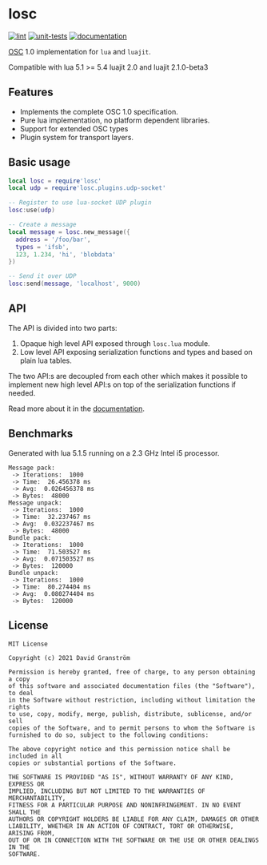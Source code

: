 # losc

[![lint](https://github.com/davidgranstrom/losc/workflows/lint/badge.svg)](https://github.com/davidgranstrom/losc/actions?query=workflow%3Alint)
[![unit-tests](https://github.com/davidgranstrom/losc/workflows/unit-tests/badge.svg)](https://github.com/davidgranstrom/losc/actions?query=workflow%3Aunit-tests)
[![documentation](https://github.com/davidgranstrom/losc/workflows/docs/badge.svg)][docs]

[OSC][osc] 1.0 implementation for `lua` and `luajit`.

Compatible with lua 5.1 >= 5.4 luajit 2.0 and luajit 2.1.0-beta3

## Features

* Implements the complete OSC 1.0 specification.
* Pure lua implementation, no platform dependent libraries.
* Support for extended OSC types
* Plugin system for transport layers.

## Basic usage

```lua
local losc = require'losc'
local udp = require'losc.plugins.udp-socket'

-- Register to use lua-socket UDP plugin
losc:use(udp)

-- Create a message
local message = losc.new_message({
  address = '/foo/bar',
  types = 'ifsb',
  123, 1.234, 'hi', 'blobdata'
})

-- Send it over UDP
losc:send(message, 'localhost', 9000)
```

## API

The API is divided into two parts:

1. Opaque high level API exposed through `losc.lua` module.
2. Low level API exposing serialization functions and types and based on plain lua tables.

The two API:s are decoupled from each other which makes it possible to
implement new high level API:s on top of the serialization functions if needed.

Read more about it in the [documentation][docs].

## Benchmarks

Generated with lua 5.1.5 running on a 2.3 GHz Intel i5 processor.

```plain
Message pack:
 -> Iterations:  1000
 -> Time:  26.456378 ms
 -> Avg:  0.026456378 ms
 -> Bytes:  48000
Message unpack:
 -> Iterations:  1000
 -> Time:  32.237467 ms
 -> Avg:  0.032237467 ms
 -> Bytes:  48000
Bundle pack:
 -> Iterations:  1000
 -> Time:  71.503527 ms
 -> Avg:  0.071503527 ms
 -> Bytes:  120000
Bundle unpack:
 -> Iterations:  1000
 -> Time:  80.274404 ms
 -> Avg:  0.080274404 ms
 -> Bytes:  120000
```

## License

```
MIT License

Copyright (c) 2021 David Granström

Permission is hereby granted, free of charge, to any person obtaining a copy
of this software and associated documentation files (the "Software"), to deal
in the Software without restriction, including without limitation the rights
to use, copy, modify, merge, publish, distribute, sublicense, and/or sell
copies of the Software, and to permit persons to whom the Software is
furnished to do so, subject to the following conditions:

The above copyright notice and this permission notice shall be included in all
copies or substantial portions of the Software.

THE SOFTWARE IS PROVIDED "AS IS", WITHOUT WARRANTY OF ANY KIND, EXPRESS OR
IMPLIED, INCLUDING BUT NOT LIMITED TO THE WARRANTIES OF MERCHANTABILITY,
FITNESS FOR A PARTICULAR PURPOSE AND NONINFRINGEMENT. IN NO EVENT SHALL THE
AUTHORS OR COPYRIGHT HOLDERS BE LIABLE FOR ANY CLAIM, DAMAGES OR OTHER
LIABILITY, WHETHER IN AN ACTION OF CONTRACT, TORT OR OTHERWISE, ARISING FROM,
OUT OF OR IN CONNECTION WITH THE SOFTWARE OR THE USE OR OTHER DEALINGS IN THE
SOFTWARE.
```

[osc]: http://opensoundcontrol.org/spec-1_0
[docs]: https://davidgranstrom.github.io/losc
